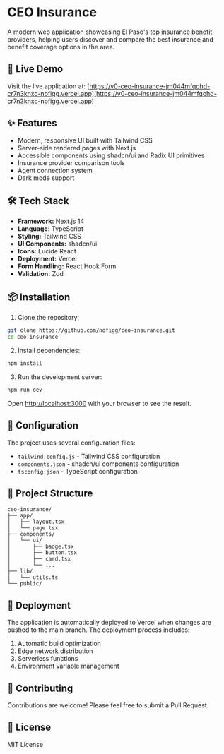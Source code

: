 # CEO Insurance

A modern web application showcasing El Paso's top insurance benefit providers, helping users discover and compare the best insurance and benefit coverage options in the area.

## 🚀 Live Demo
Visit the live application at: [https://v0-ceo-insurance-jm044mfqohd-cr7n3knxc-nofigg.vercel.app](https://v0-ceo-insurance-jm044mfqohd-cr7n3knxc-nofigg.vercel.app)

## ✨ Features

- Modern, responsive UI built with Tailwind CSS
- Server-side rendered pages with Next.js
- Accessible components using shadcn/ui and Radix UI primitives
- Insurance provider comparison tools
- Agent connection system
- Dark mode support

## 🛠️ Tech Stack

- **Framework:** Next.js 14
- **Language:** TypeScript
- **Styling:** Tailwind CSS
- **UI Components:** shadcn/ui
- **Icons:** Lucide React
- **Deployment:** Vercel
- **Form Handling:** React Hook Form
- **Validation:** Zod

## 📦 Installation

1. Clone the repository:
```bash
git clone https://github.com/nofigg/ceo-insurance.git
cd ceo-insurance
```

2. Install dependencies:
```bash
npm install
```

3. Run the development server:
```bash
npm run dev
```

Open [http://localhost:3000](http://localhost:3000) with your browser to see the result.

## 🔧 Configuration

The project uses several configuration files:

- `tailwind.config.js` - Tailwind CSS configuration
- `components.json` - shadcn/ui components configuration
- `tsconfig.json` - TypeScript configuration

## 📁 Project Structure

```
ceo-insurance/
├── app/
│   ├── layout.tsx
│   └── page.tsx
├── components/
│   └── ui/
│       ├── badge.tsx
│       ├── button.tsx
│       ├── card.tsx
│       └── ...
├── lib/
│   └── utils.ts
└── public/
```

## 🔄 Deployment

The application is automatically deployed to Vercel when changes are pushed to the main branch. The deployment process includes:

1. Automatic build optimization
2. Edge network distribution
3. Serverless functions
4. Environment variable management

## 🤝 Contributing

Contributions are welcome! Please feel free to submit a Pull Request.

## 📝 License

MIT License
